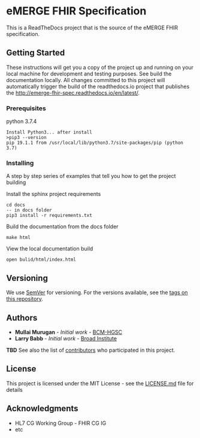 # eMERGE FHIR Specification

This is a ReadTheDocs project that is the source of the eMERGE FHIR specification.

## Getting Started

These instructions will get you a copy of the project up and running on your local machine for development and testing purposes. See build the documentation locally. All changes committed to
this project will automatically trigger the build of the readthedocs.io project that publishes
the http://emerge-fhir-spec.readthedocs.io/en/latest/.

### Prerequisites

python 3.7.4

```
Install Python3... after install
>pip3 --version
pip 19.1.1 from /usr/local/lib/python3.7/site-packages/pip (python 3.7)
```

### Installing

A step by step series of examples that tell you how to get the project building

Install the sphinx project requirements

```
cd docs
-- in docs folder
pip3 install -r requirements.txt
```

Build the documentation from the docs folder

```
make html
```

View the local documentation build

```
open bulid/html/index.html
```

## Versioning

We use [SemVer](http://semver.org/) for versioning. For the versions available, see the [tags on this repository](https://github.com/emerge-ehri/fhir-specification/tags).

## Authors

* **Mullai Murugan** - *Initial work* - [BCM-HGSC](https://www.hgsc.bcm.edu/)
* **Larry Babb** - *Initial work* - [Broad Institute](https://www.broadinstitute.org/)

**TBD** See also the list of [contributors](https://github.com/emerge-ehri/fhir-specification/contributors) who participated in this project.

## License

This project is licensed under the MIT License - see the [LICENSE.md](LICENSE.md) file for details

## Acknowledgments

* HL7 CG Working Group - FHIR CG IG
* etc
